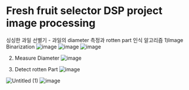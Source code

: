 # Fresh fruit selector DSP project image processing

싱싱한 과일 선별기 - 과일의 diameter 측정과 rotten part 인식 알고리즘
1)Image Binarization
![image](https://user-images.githubusercontent.com/46091177/118407553-31c47e80-b6bc-11eb-9c0f-18b96d6528b2.png)
![image](https://user-images.githubusercontent.com/46091177/118407561-3db04080-b6bc-11eb-93aa-2c6c897b334d.png)
![image](https://user-images.githubusercontent.com/46091177/118407596-69cbc180-b6bc-11eb-9edc-8122884de125.png)



2) Measure Diameter 
![image](https://user-images.githubusercontent.com/46091177/118407623-941d7f00-b6bc-11eb-9ba7-4e31aa1fb10d.png)

3) Detect rotten Part
![image](https://user-images.githubusercontent.com/46091177/118407630-9da6e700-b6bc-11eb-978f-79dd8ef6a91d.png)

![Untitled (1)](https://user-images.githubusercontent.com/46091177/116976703-78010180-acfc-11eb-840c-f9e02c1a9587.png)
![image](https://user-images.githubusercontent.com/46091177/118407517-0e013880-b6bc-11eb-99e5-127750b4633c.png)

